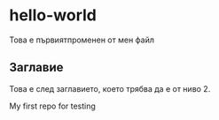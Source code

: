 # hello-world


Това е първиятпроменен от мен файл

## Заглавие

Това е след заглавието, което трябва да е от ниво 2.


My first repo for testing
